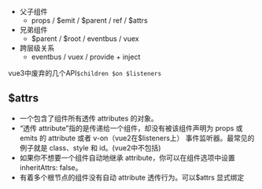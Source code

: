 - ⽗⼦组件
  - props / $emit / $parent / ref / $attrs
- 兄弟组件
  - $parent / $root / eventbus / vuex
- 跨层级关系
  - eventbus / vuex / provide + inject

vue3中废弃的⼏个API``$children $on $listeners``

## $attrs
- 一个包含了组件所有透传 attributes 的对象。  
- “透传 attribute”指的是传递给一个组件，却没有被该组件声明为 props 或 emits 的 attribute 或者 v-on（vue2在$listeners上） 事件监听器。最常见的例子就是 class、style 和 id。(vue2中不包括)  
- 如果你不想要一个组件自动地继承 attribute，你可以在组件选项中设置 inheritAttrs: false。  
- 有着多个根节点的组件没有自动 attribute 透传行为。可以$attrs 显式绑定